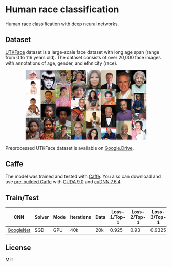 # Human race classification
Human race classification with deep neural networks.

## Dataset
[UTKFace](https://susanqq.github.io/UTKFace/) dataset is a large-scale face dataset with long age span (range from 0 to 116 years old). The dataset consists of over 20,000 face images with annotations of age, gender, and ethnicity (race).

<p align="center"><img width="75%" src="docs/samples.png" /></p>

Preprocessed UTKFace dataset is available on [Google.Drive](https://drive.google.com/file/d/1kQL4l8SovFOaw0Oysad3w2iqjQ0w87S9/view?usp=sharing).

## Caffe
The model was trained and tested with [Caffe](https://github.com/BVLC/caffe). You also can download and use [pre-builded Caffe](https://drive.google.com/file/d/1xmDCY2wywTw9rBzYuESAgDXazy0ck3LB/view?usp=sharing) with [CUDA 9.0](https://developer.nvidia.com/cuda-90-download-archive) and [cuDNN 7.6.4](https://developer.nvidia.com/rdp/cudnn-archive).

## Train/Test
| CNN | Solver | Mode | Iterations | Data | Loss-1/Top-1 | Loss-2/Top-1 | Loss-3/Top-1 |
|-------------|-------------|-------------|-------------|--------------|--------------|--------------|--------------|
| [GoogleNet](https://github.com/BVLC/caffe/tree/master/models/bvlc_googlenet) | SGD | GPU | 40k | 20k | 0.925 | 0.93 | 0.9325 |



## License
MIT
